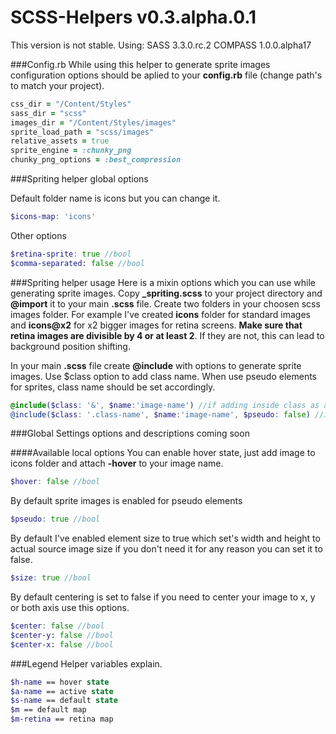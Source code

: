 SCSS-Helpers v0.3.alpha.0.1
=====================
This version is not stable.
Using:
SASS 3.3.0.rc.2
COMPASS 1.0.0.alpha17

###Config.rb
While using this helper to generate sprite images configuration options should be aplied to your **config.rb** file (change path's to match your project).

```ruby
css_dir = "/Content/Styles"
sass_dir = "scss"
images_dir = "/Content/Styles/images"
sprite_load_path = "scss/images"
relative_assets = true
sprite_engine = :chunky_png
chunky_png_options = :best_compression
```
###Spriting helper global options

Default folder name is icons but you can change it.

```scss
$icons-map: 'icons'
```

Other options

```scss
$retina-sprite: true //bool
$comma-separated: false //bool
```

###Spriting helper usage
Here is a mixin options which you can use while generating sprite images.
Copy **_spriting.scss** to your project directory and **@import** it to your main **.scss** file.
Create two folders in your choosen scss images folder. For example I've created **icons** folder for standard images and **icons@x2** for x2 bigger images for retina screens.
**Make sure that retina images are divisible by 4 or at least 2**. If they are not, this can lead to background position shifting.

In your main **.scss** file create **@include** with options to generate sprite images.
Use $class option to add class name. When use pseudo elements for sprites, class name should be set accordingly.

```scss
@include($class: '&', $name:'image-name') //if adding inside class as a module with $pseudo:true
@include($class: '.class-name', $name:'image-name', $pseudo: false) //if adding as standalone class or selector within a module
```

###Global Settings
options and descriptions coming soon

####Available local options
You can enable hover state, just add image to icons folder and attach **-hover** to your image name.

```scss
$hover: false //bool
```

By default sprite images is enabled for pseudo elements

```scss
$pseudo: true //bool
```

By default I've enabled element size to true which set's width and height to actual source image size if you don't need it for any reason you can set it to false.

```scss
$size: true //bool
```

By default centering is set to false if you need to center your image to x, y or both axis use this options.

```scss
$center: false //bool
$center-y: false //bool
$center-x: false //bool
```

###Legend
Helper variables explain.

```scss
$h-name == hover state
$a-name == active state
$s-name == default state
$m == default map
$m-retina == retina map
```